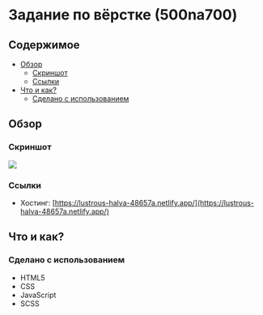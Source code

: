 # Задание по вёрстке (500na700)

## Содержимое

- [Обзор](#обзор)
  - [Скриншот](#скриншот)
  - [Ссылки](#ссылки)
- [Что и как?](#что-и-как?)
  - [Сделано с использованием](#сделано-с-использованием)

## Обзор

### Скриншот

![](./screenshot.png)

### Ссылки

- Хостинг: [https://lustrous-halva-48657a.netlify.app/](https://lustrous-halva-48657a.netlify.app/)

## Что и как?

### Сделано с использованием

- HTML5
- CSS
- JavaScript
- SCSS
